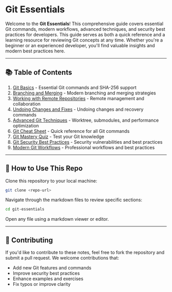 # Git Essentials

Welcome to the **Git Essentials**! This comprehensive guide covers essential Git commands, modern workflows, advanced techniques, and security best practices for developers. This guide serves as both a quick reference and a learning resource for reviewing Git concepts at any time. Whether you're a beginner or an experienced developer, you'll find valuable insights and modern best practices here.

---

## 📚 Table of Contents

1. [Git Basics](01_basics.md) - Essential Git commands and SHA-256 support
2. [Branching and Merging](02_branching.md) - Modern branching and merging strategies
3. [Working with Remote Repositories](03_remote.md) - Remote management and collaboration
4. [Undoing Changes and Fixes](04_undoing.md) -  Undoing changes and recovery commands
5. [Advanced Git Techniques](05_advanced.md) - Worktree, submodules, and performance optimization
6. [Git Cheat Sheet](06_cheatsheet.md) - Quick reference for all Git commands
7. [Git Mastery Quiz](07_quiz.md) - Test your Git knowledge
8. [Git Security Best Practices](08_security.md) - Security vulnerabilities and best practices
9. [Modern Git Workflows](09_workflows.md) - Professional workflows and best practices

---

## 🚀 How to Use This Repo

Clone this repository to your local machine:

```bash
git clone <repo-url>
```

Navigate through the markdown files to review specific sections:

```bash
cd git-essentials
```

Open any file using a markdown viewer or editor.

---

## 🤝 Contributing

If you'd like to contribute to these notes, feel free to fork the repository and submit a pull request. We welcome contributions that:

- Add new Git features and commands
- Improve security best practices
- Enhance examples and exercises
- Fix typos or improve clarity

